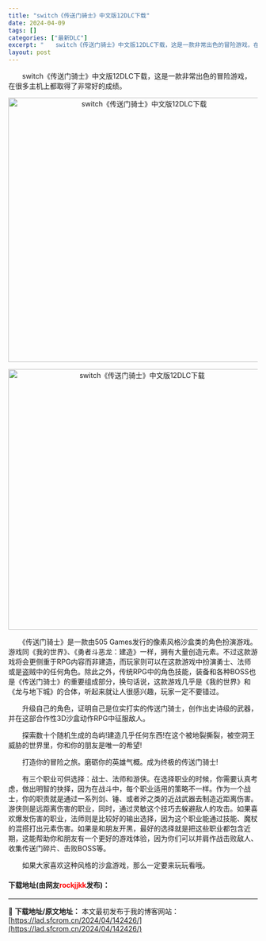 ```yaml
---
title: "switch《传送门骑士》中文版12DLC下载"
date: 2024-04-09
tags: []
categories: ["最新DLC"]
excerpt: "　　switch《传送门骑士》中文版12DLC下载，这是一款非常出色的冒险游戏，在很多主机上都取得了非常好的成绩。 　　《传送门骑士》是一款由505 Games发行的像素风格沙盒类的角色扮演游戏。游戏同《我的世界》、《勇者斗恶龙：建造》一样，拥有大量创造元素。不过这款游戏将会更侧重于RPG内容而非建&hellip;"
layout: post
---
```


 <p>　　switch《传送门骑士》中文版12DLC下载，这是一款非常出色的冒险游戏，在很多主机上都取得了非常好的成绩。</p> <p align="center"><img align="" border="0" src="https://lad.sfcrom.cn/wp-content/uploads/2024/04/20240409_661507a12dcba.webp" width="533" alt="switch《传送门骑士》中文版12DLC下载" /></p> <p align="center"><img align="" border="0" src="https://lad.sfcrom.cn/wp-content/uploads/2024/04/20240409_661507a1948d5.webp" width="525" alt="switch《传送门骑士》中文版12DLC下载" /></p> <p>　　《传送门骑士》是一款由505 Games发行的像素风格沙盒类的角色扮演游戏。游戏同《我的世界》、《勇者斗恶龙：建造》一样，拥有大量创造元素。不过这款游戏将会更侧重于RPG内容而非建造，而玩家则可以在这款游戏中扮演勇士、法师或是盗贼中的任何角色。除此之外，传统RPG中的角色技能，装备和各种BOSS也是《传送门骑士》的重要组成部分，换句话说，这款游戏几乎是《我的世界》和《龙与地下城》的合体，听起来就让人很感兴趣，玩家一定不要错过。</p> <p>　　升级自己的角色，证明自己是位实打实的传送门骑士，创作出史诗级的武器，并在这部合作性3D沙盒动作RPG中征服敌人。</p> <p>　　探索数十个随机生成的岛屿!建造几乎任何东西!在这个被地裂撕裂，被空洞王威胁的世界里，你和你的朋友是唯一的希望!</p> <p>　　打造你的冒险之旅。磨砺你的英雄气概。成为终极的传送门骑士!</p> <p>　　有三个职业可供选择：战士、法师和游侠。在选择职业的时候，你需要认真考虑，做出明智的抉择，因为在战斗中，每个职业适用的策略不一样。作为一个战士，你的职责就是通过一系列剑、锤、或者斧之类的近战武器去制造近距离伤害。游侠则是远距离伤害的职业，同时，通过灵敏这个技巧去躲避敌人的攻击。如果喜欢爆发伤害的职业，法师则是比较好的输出选择，因为这个职业能通过技能、魔杖的混搭打出元素伤害。如果是和朋友开黑，最好的选择就是把这些职业都包含近期，这能帮助你和朋友有一个更好的游戏体验，因为你们可以并肩作战击败敌人、收集传送门碎片、击败BOSS等。</p> <p>　　如果大家喜欢这种风格的沙盒游戏，那么一定要来玩玩看哦。</p> <p><h4>下载地址(由网友<font color="red">rockjjkk</font>发布)：</h4></p> 

---
📖 **下载地址/原文地址：** 本文最初发布于我的博客网站：[https://lad.sfcrom.cn/2024/04/142426/](https://lad.sfcrom.cn/2024/04/142426/)
